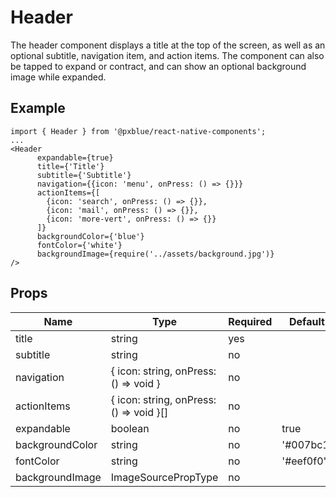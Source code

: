 # Header

The header component displays a title at the top of the screen, as well as an optional subtitle, navigation item, and action items. The component can also be tapped to expand or contract, and can show an optional background image while expanded.

## Example
```
import { Header } from '@pxblue/react-native-components';
...
<Header
      expandable={true}
      title={'Title'}
      subtitle={'Subtitle'}
      navigation={{icon: 'menu', onPress: () => {}}}
      actionItems={[
        {icon: 'search', onPress: () => {}},
        {icon: 'mail', onPress: () => {}},
        {icon: 'more-vert', onPress: () => {}}
      ]}
      backgroundColor={'blue'}
      fontColor={'white'}
      backgroundImage={require('../assets/background.jpg')}
/>
```

## Props

| Name            | Type                                    | Required | Default   | Examples                                        |
|-----------------|-----------------------------------------|----------|-----------|-------------------------------------------------|
| title           | string                                  | yes      |           |                                                 |
| subtitle        | string                                  | no       |           |                                                 |
| navigation      | { icon: string, onPress: () => void }   | no       |           | { icon: 'menu', onPress: openMenu() }           |
| actionItems     | { icon: string, onPress: () => void }[] | no       |           | [{ icon: 'more-vert', onPress: openOptions() }] |
| expandable      | boolean                                 | no       | true      |                                                 |
| backgroundColor | string                                  | no       | '#007bc1' | 'green', '#6e29e8'                              |
| fontColor       | string                                  | no       | '#eef0f0' | 'green', '#6e29e8'                              |
| backgroundImage | ImageSourcePropType                     | no       |           | require('../assets/background.jpg')             |
